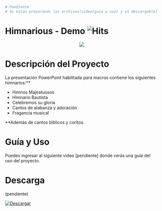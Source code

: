 ```bash
# Pendiente
# Se estan preparando los archivos(video[guía y uso] y el descargable)
```
# Himnarious - Demo ![Hits](https://hitcounter.pythonanywhere.com/count/tag.svg?url=https%3A%2F%2Fgithub.com%2FKeyCuevasMelgarejo%2FHIMNARIOUS___PREVIEW)
<p align="center"> 
    <img src="/Demo.gif"/>
</p>

# Descripción del Proyecto
La presentación PowerPoint habilitada para macros contiene los siguientes himnarios:**
- Himnos Majestuosos
- Himnario Bautista
- Celebremos su gloria
- Cantos de alabanza y adoraciòn
- Fragancia musical

**Además de cantos bìblicos y coritos.

# Guía y Uso
Puedes ingresar al siguiente video [pendiente] donde verás una guía del uso del proyecto.

# Descarga
(pendiente)

<a href="">
    <img alt="Descargar" title="Descargar HIMNARIOUS" src="https://shields.io/badge/-DESCARGA%20PARA%20WINDOWS-blue.svg?&style=for-the-badge&logo=windows&logoColor=white"/>
</a>
